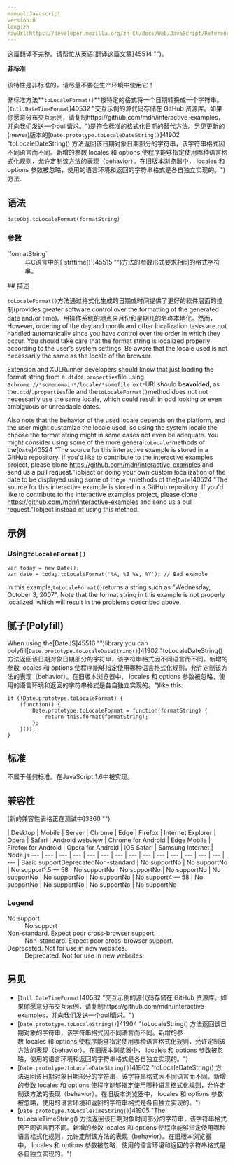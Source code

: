 ```yaml
---
manual:Javascript
version:0
lang:zh
rawUrl:https://developer.mozilla.org/zh-CN/docs/Web/JavaScript/Reference/Global_Objects/Date/toLocaleFormat
---
```




这篇翻译不完整。请帮忙从英语[翻译这篇文章]45514 "")。






**非标准**<br></br>该特性是非标准的，请尽量不要在生产环境中使用它！





非标准方法**`toLocaleFormat()`**按特定的格式将一个日期转换成一个字符串。[`Intl.DateTimeFormat`]40532 "交互示例的源代码存储在 GitHub 资源库。如果你愿意分布交互示例，请复制https://github.com/mdn/interactive-examples，并向我们发送一个pull请求。")是符合标准的格式化日期的替代方法。另见更新的(newer)版本的[`Date.prototype.toLocaleDateString()`]41902 "toLocaleDateString() 方法返回该日期对象日期部分的字符串，该字符串格式因不同语言而不同。新增的参数 locales 和 options 使程序能够指定使用哪种语言格式化规则，允许定制该方法的表现（behavior）。在旧版本浏览器中， locales 和 options 参数被忽略，使用的语言环境和返回的字符串格式是各自独立实现的。")方法.


## 语法<a name="语法"></a>

```
dateObj.toLocaleFormat(formatString)
```

### 参数<a name="参数"></a>
<dl><dt id=''>`formatString`</dt><dd>与C语言中的[`strftime()`]45515 "")方法的参数形式要求相同的格式字符串。</dd></dl>
## 描述<a name="描述"></a>


`toLocaleFormat()`方法通过格式化生成的日期或时间提供了更好的软件层面的控制(provides greater software control over the formatting of the generated date and/or time)。用操作系统的地点来月份和星期几的名称本地化。然而，However, ordering of the day and month and other localization tasks are not handled automatically since you have control over the order in which they occur. You should take care that the format string is localized properly according to the user&#39;s system settings. Be aware that the locale used is not necessarily the same as the locale of the browser.



Extension and XULRunner developers should know that just loading the format string from a`.dtd`or`.properties`file using a`chrome://*somedomain*/locale/*somefile.ext*`URI should be**avoided**, as the`.dtd`/`.properties`file and the`toLocaleFormat()`method does not not necessarily use the same locale, which could result in odd looking or even ambiguous or unreadable dates.



Also note that the behavior of the used locale depends on the platform, and the user might customize the locale used, so using the system locale the choose the format string might in some cases not even be adequate. You might consider using some of the more general`toLocale*`methods of the[`Date`]40524 "The source for this interactive example is stored in a GitHub repository. If you'd like to contribute to the interactive examples project, please clone https://github.com/mdn/interactive-examples and send us a pull request.")object or doing your own custom localization of the date to be displayed using some of the`get*`methods of the[`Date`]40524 "The source for this interactive example is stored in a GitHub repository. If you'd like to contribute to the interactive examples project, please clone https://github.com/mdn/interactive-examples and send us a pull request.")object instead of using this method.


## 示例<a name="示例"></a>

### Using`toLocaleFormat()`<a name="Using_toLocaleFormat()"></a>

```
var today = new Date();
var date = today.toLocaleFormat('%A, %B %e, %Y'); // Bad example
```


In this example,`toLocaleFormat()`returns a string such as &quot;Wednesday, October 3, 2007&quot;. Note that the format string in this example is not properly localized, which will result in the problems described above.


## 腻子(Polyfill)<a name="腻子(Polyfill)"></a>


When using the[DateJS]45516 "")library you can polyfill[`Date.prototype.toLocaleDateString()`]41902 "toLocaleDateString() 方法返回该日期对象日期部分的字符串，该字符串格式因不同语言而不同。新增的参数 locales 和 options 使程序能够指定使用哪种语言格式化规则，允许定制该方法的表现（behavior）。在旧版本浏览器中， locales 和 options 参数被忽略，使用的语言环境和返回的字符串格式是各自独立实现的。")like this:


```
if (!Date.prototype.toLocaleFormat) {
    (function() {
        Date.prototype.toLocaleFormat = function(formatString) {
            return this.format(formatString);
        };
    }());
}
```

## 标准<a name="标准"></a>


不属于任何标准。在JavaScript 1.6中被实现。


## 兼容性<a name="兼容性"></a>
[新的兼容性表格正在测试中<i></i>]3360 "")

 | <abbr>Desktop<i></i></abbr> | <abbr>Mobile<i></i></abbr> | <abbr>Server<i></i></abbr> 
 | <abbr>Chrome<i></i></abbr> | <abbr>Edge<i></i></abbr> | <abbr>Firefox<i></i></abbr> | <abbr>Internet Explorer<i></i></abbr> | <abbr>Opera<i></i></abbr> | <abbr>Safari<i></i></abbr> | <abbr>Android webview<i></i></abbr> | <abbr>Chrome for Android<i></i></abbr> | <abbr>Edge Mobile<i></i></abbr> | <abbr>Firefox for Android<i></i></abbr> | <abbr>Opera for Android<i></i></abbr> | <abbr>iOS Safari<i></i></abbr> | <abbr>Samsung Internet<i></i></abbr> | <abbr>Node.js<i></i></abbr> 
 ---  |  ---  |  ---  |  ---  |  ---  |  ---  |  ---  |  ---  |  ---  |  ---  |  ---  |  ---  |  ---  |  ---  |  ---  | 
Basic support<abbr>Deprecated<i></i></abbr><abbr>Non-standard<i></i></abbr> | <abbr>No support</abbr>No | <abbr>No support</abbr>No | <abbr>No support</abbr>1.5 — 58 | <abbr>No support</abbr>No | <abbr>No support</abbr>No | <abbr>No support</abbr>No | <abbr>No support</abbr>No | <abbr>No support</abbr>No | <abbr>No support</abbr>No | <abbr>No support</abbr>4 — 58 | <abbr>No support</abbr>No | <abbr>No support</abbr>No | <abbr>No support</abbr>No | <abbr>No support</abbr>No 


### Legend<a name="Legend"></a>
<dl><dt id=''><abbr>No support</abbr></dt><dd>No support</dd><dt id=''><abbr>Non-standard. Expect poor cross-browser support.<i></i></abbr></dt><dd>Non-standard. Expect poor cross-browser support.</dd><dt id=''><abbr>Deprecated. Not for use in new websites.<i></i></abbr></dt><dd>Deprecated. Not for use in new websites.</dd></dl>


## 另见<a name="另见"></a>

* [`Intl.DateTimeFormat`]40532 "交互示例的源代码存储在 GitHub 资源库。如果你愿意分布交互示例，请复制https://github.com/mdn/interactive-examples，并向我们发送一个pull请求。")
* [`Date.prototype.toLocaleString()`]41904 "toLocaleString() 方法返回该日期对象的字符串，该字符串格式因不同语言而不同。新增的参数 locales 和 options 使程序能够指定使用哪种语言格式化规则，允许定制该方法的表现（behavior）。在旧版本浏览器中， locales 和 options 参数被忽略，使用的语言环境和返回的字符串格式是各自独立实现的。")
* [`Date.prototype.toLocaleDateString()`]41902 "toLocaleDateString() 方法返回该日期对象日期部分的字符串，该字符串格式因不同语言而不同。新增的参数 locales 和 options 使程序能够指定使用哪种语言格式化规则，允许定制该方法的表现（behavior）。在旧版本浏览器中， locales 和 options 参数被忽略，使用的语言环境和返回的字符串格式是各自独立实现的。")
* [`Date.prototype.toLocaleTimeString()`]41905 "The toLocaleTimeString() 方法返回该日期对象时间部分的字符串，该字符串格式因不同语言而不同。新增的参数 locales 和 options 使程序能够指定使用哪种语言格式化规则，允许定制该方法的表现（behavior）。在旧版本浏览器中， locales 和 options 参数被忽略，使用的语言环境和返回的字符串格式是各自独立实现的。")



